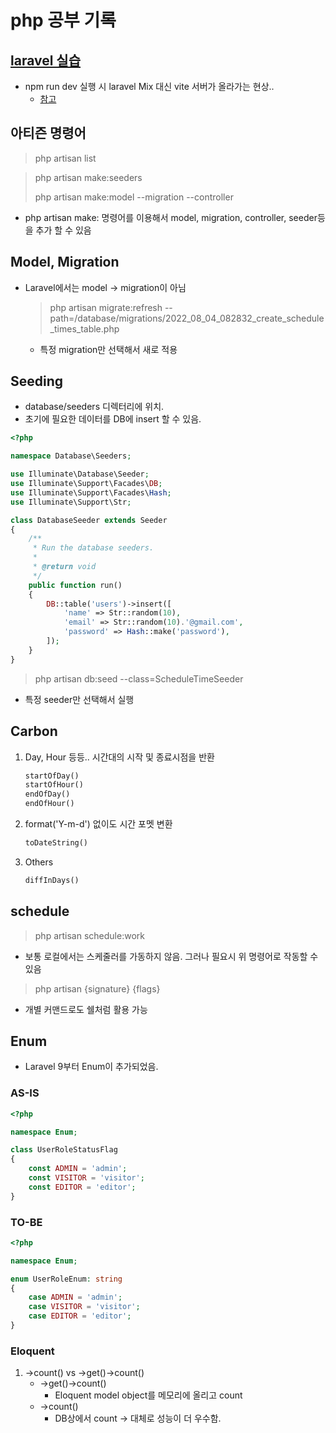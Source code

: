 # php 공부 기록

## [laravel 실습](https://www.youtube.com/watch?v=lM4nd2jTHZo&t=1774s)
- npm run dev 실행 시 laravel Mix 대신 vite 서버가 올라가는 현상..
    - [참고](https://stackoverflow.com/questions/72793590/i-cant-run-npm-run-dev-since-laravel-updated-with-vite)


## 아티즌 명령어

> php artisan list

> php artisan make:seeders
>
> php artisan make:model --migration --controller
- php artisan make: 명령어를 이용해서 model, migration, controller, seeder등을 추가 할 수 있음


## Model, Migration
- Laravel에서는 model -> migration이 아님
    
    > php artisan migrate:refresh --path=/database/migrations/2022_08_04_082832_create_schedule_times_table.php
    - 특정 migration만 선택해서 새로 적용

## Seeding
- database/seeders 디렉터리에 위치.
- 초기에 필요한 데이터를 DB에 insert 할 수 있음.

```php
<?php

namespace Database\Seeders;

use Illuminate\Database\Seeder;
use Illuminate\Support\Facades\DB;
use Illuminate\Support\Facades\Hash;
use Illuminate\Support\Str;

class DatabaseSeeder extends Seeder
{
    /**
     * Run the database seeders.
     *
     * @return void
     */
    public function run()
    {
        DB::table('users')->insert([
            'name' => Str::random(10),
            'email' => Str::random(10).'@gmail.com',
            'password' => Hash::make('password'),
        ]);
    }
}
```

> php artisan db:seed --class=ScheduleTimeSeeder
- 특정 seeder만 선택해서 실행

## Carbon

1. Day, Hour 등등.. 시간대의 시작 및 종료시점을 반환

    ```php
    startOfDay()
    startOfHour()
    endOfDay()
    endOfHour()
    ```

2. format('Y-m-d') 없이도 시간 포멧 변환

    ```php
    toDateString()
    ```

3. Others

    ```php
    diffInDays()
    ```

## schedule

> php artisan schedule:work

- 보통 로컬에서는 스케줄러를 가동하지 않음. 그러나 필요시 위 명령어로 작동할 수 있음

> php artisan {signature} {flags}

- 개별 커맨드로도 쉘처럼 활용 가능


## Enum

- Laravel 9부터 Enum이 추가되었음.

### AS-IS
```php
<?php

namespace Enum;

class UserRoleStatusFlag
{
    const ADMIN = 'admin';
    const VISITOR = 'visitor';
    const EDITOR = 'editor';
}
```

### TO-BE

```php
<?php

namespace Enum;

enum UserRoleEnum: string
{
    case ADMIN = 'admin';
    case VISITOR = 'visitor';
    case EDITOR = 'editor';
}
```

### Eloquent

1. ->count() vs ->get()->count()
    - ->get()->count()
        - Eloquent model object를 메모리에 올리고 count
    - ->count()
        - DB상에서 count -> 대체로 성능이 더 우수함.
